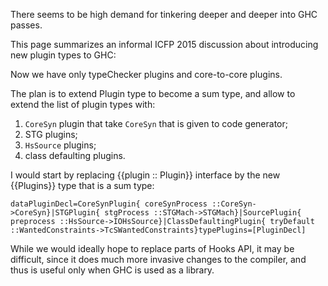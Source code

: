 
There seems to be high demand for tinkering deeper and deeper into GHC passes.


This page summarizes an informal ICFP 2015 discussion about introducing new plugin types to GHC:


Now we have only typeChecker plugins and core-to-core plugins.


The plan is to extend Plugin type to become a sum type, and allow to extend the list of plugin types with:

1. `CoreSyn` plugin that take `CoreSyn` that is given to code generator;
1. STG plugins;
1. `HsSource` plugins;
1. class defaulting plugins.


I would start by replacing {{plugin :: Plugin}} interface by the new {{Plugins}} type that is a sum type:

```
dataPluginDecl=CoreSynPlugin{ coreSynProcess ::CoreSyn->CoreSyn}|STGPlugin{ stgProcess ::STGMach->STGMach}|SourcePlugin{ preprocess ::HsSource->IOHsSource}|ClassDefaultingPlugin{ tryDefault ::WantedConstraints->TcSWantedConstraints}typePlugins=[PluginDecl]
```


While we would ideally hope to replace parts of Hooks API, it may be difficult, since it does much more invasive
changes to the compiler, and thus is useful only when GHC is used as a library.
